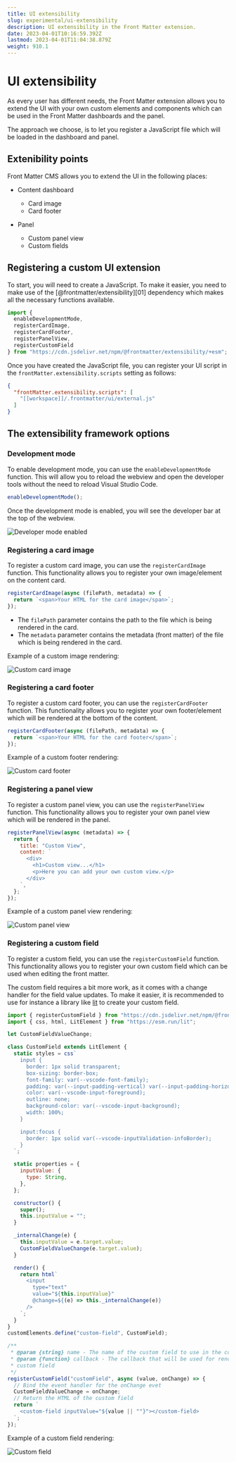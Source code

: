 ```yaml
---
title: UI extensibility
slug: experimental/ui-extensibility
description: UI extensibility in the Front Matter extension.
date: 2023-04-01T10:16:59.392Z
lastmod: 2023-04-01T11:04:38.879Z
weight: 910.1
---
```


# UI extensibility

As every user has different needs, the Front Matter extension allows you to extend the UI with your
own custom elements and components which can be used in the Front Matter dashboards and the panel.

The approach we choose, is to let you register a JavaScript file which will be loaded in the
dashboard and panel.

## Extenibility points

Front Matter CMS allows you to extend the UI in the following places:

- Content dashboard
  - Card image
  - Card footer

- Panel
  - Custom panel view
  - Custom fields

## Registering a custom UI extension

To start, you will need to create a JavaScript. To make it easier, you need to make use of the
[@frontmatter/extensibility][01] dependency which makes all the necessary functions available.

```js {{ "title": "Using the @frontmatter/extensibility dependency", "description": "" }}
import {
  enableDevelopmentMode,
  registerCardImage,
  registerCardFooter,
  registerPanelView,
  registerCustomField
} from "https://cdn.jsdelivr.net/npm/@frontmatter/extensibility/+esm";
```

Once you have created the JavaScript file, you can register your UI script in
the `frontMatter.extensibility.scripts` setting as follows:

```json {{ "title": "Registering a custom UI extension", "description": "" }}
{
  "frontMatter.extensibility.scripts": [
    "[[workspace]]/.frontmatter/ui/external.js"
  ]
}
```

## The extensibility framework options

### Development mode

To enable development mode, you can use the `enableDevelopmentMode` function. This will allow you to
reload the webview and open the developer tools without the need to reload Visual Studio Code.

```js {{ "title": "Enabling development mode", "description": "" }}
enableDevelopmentMode();
```

Once the development mode is enabled, you will see the developer bar at the top of the webview.

![Developer mode enabled](/releases/v8.4.0/developer-mode.png)

### Registering a card image

To register a custom card image, you can use the `registerCardImage` function. This functionality
allows you to register your own image/element on the content card.

```js {{ "title": "Registering a card image", "description": "" }}
registerCardImage(async (filePath, metadata) => {
  return `<span>Your HTML for the card image</span>`;
});
```

- The `filePath` parameter contains the path to the file which is being rendered in the card.
- The `metadata` parameter contains the metadata (front matter) of the file which is
being rendered in the card.

Example of a custom image rendering:

![Custom card image](/releases/v8.4.0/custom-card-image.png)

### Registering a card footer

To register a custom card footer, you can use the `registerCardFooter` function. This functionality
allows you to register your own footer/element which will be rendered at the bottom of the content.

```js {{ "title": "Registering a card footer", "description": "" }}
registerCardFooter(async (filePath, metadata) => {
  return `<span>Your HTML for the card footer</span>`;
});
```

Example of a custom footer rendering:

![Custom card footer](/releases/v8.4.0/custom-card-footer.png)

### Registering a panel view

To register a custom panel view, you can use the `registerPanelView` function. This functionality
allows you to register your own panel view which will be rendered in the panel.

```js {{ "title": "Registering a panel view", "description": "" }}
registerPanelView(async (metadata) => {
  return {
    title: "Custom View",
    content: `
      <div>
        <h1>Custom view...</h1>
        <p>Here you can add your own custom view.</p>
      </div>
    `,
  };
});
```

Example of a custom panel view rendering:

![Custom panel view](/releases/v8.4.0/custom-panel-view.png)

### Registering a custom field

To register a custom field, you can use the `registerCustomField` function. This functionality
allows you to register your own custom field which can be used when editing the front matter.

The custom field requires a bit more work, as it comes with a change handler for the field value
updates. To make it easier, it is recommended to use for instance a library like [lit][02] to
create your custom field.

```js {{ "title": "Registering a custom field", "description": "" }}
import { registerCustomField } from "https://cdn.jsdelivr.net/npm/@frontmatter/extensibility/+esm";
import { css, html, LitElement } from "https://esm.run/lit";

let CustomFieldValueChange;

class CustomField extends LitElement {
  static styles = css`
    input {
      border: 1px solid transparent;
      box-sizing: border-box;
      font-family: var(--vscode-font-family);
      padding: var(--input-padding-vertical) var(--input-padding-horizontal);
      color: var(--vscode-input-foreground);
      outline: none;
      background-color: var(--vscode-input-background);
      width: 100%;
    }

    input:focus {
      border: 1px solid var(--vscode-inputValidation-infoBorder);
    }
  `;

  static properties = {
    inputValue: {
      type: String,
    },
  };

  constructor() {
    super();
    this.inputValue = "";
  }

  _internalChange(e) {
    this.inputValue = e.target.value;
    CustomFieldValueChange(e.target.value);
  }

  render() {
    return html`
      <input
        type="text"
        value="${this.inputValue}"
        @change=${(e) => this._internalChange(e)}
      />
    `;
  }
}
customElements.define("custom-field", CustomField);

/**
 * @param {string} name - The name of the custom field to use in the content-type
 * @param {function} callback - The callback that will be used for rendering the
 * custom field
 */
registerCustomField("customField", async (value, onChange) => {
  // Bind the event handler for the onChange evet
  CustomFieldValueChange = onChange;
  // Return the HTML of the custom field
  return `
    <custom-field inputValue="${value || ""}"></custom-field>
  `;
});
```

Example of a custom field rendering:

![Custom field](/releases/v8.4.0/custom-field.png)

[02]: https://lit.dev/
